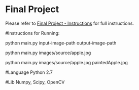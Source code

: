 # Final Project

Please refer to [Final Project - Instructions](https://docs.google.com/document/d/1WTIlXO1I2D_5muNTrKTUjtx6dUmHqb8MzeYgwu9oky4/edit?usp=sharing) for full instructions.

#Instructions for Running:

python main.py input-image-path output-image-path

python main.py images/source/apple.jpg

python main.py images/source/apple.jpg paintedApple.jpg


#Language
Python 2.7

#Lib
Numpy, 
Scipy, 
OpenCV

